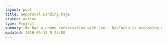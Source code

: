 ```yaml
---
layout: post
title: eApproval Landing Page
status: active
type: Project
summary: We had a phone conversation with Lee.  DevFacto is proposing a solution as well and we'll be meeting with Chris on Friday May 13. 
updated: 2016-05-13 9:25:00
---
```


